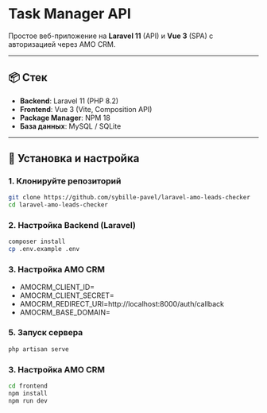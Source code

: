 # Task Manager API

Простое веб-приложение на **Laravel 11** (API) и **Vue 3** (SPA) с авторизацией через AMO CRM.

---

## 📦 Стек

- **Backend**: Laravel 11 (PHP 8.2)
- **Frontend**: Vue 3 (Vite, Composition API)
- **Package Manager**: NPM 18
- **База данных**: MySQL / SQLite

---

## 🚀 Установка и настройка

### 1. Клонируйте репозиторий

```bash
git clone https://github.com/sybille-pavel/laravel-amo-leads-checker
cd laravel-amo-leads-checker
```
### 2. Настройка Backend (Laravel)
```bash
composer install
cp .env.example .env
```
### 3. Настройка AMO CRM

- AMOCRM_CLIENT_ID=
- AMOCRM_CLIENT_SECRET=
- AMOCRM_REDIRECT_URI=http://localhost:8000/auth/callback
- AMOCRM_BASE_DOMAIN=

### 5. Запуск сервера
```bash
php artisan serve
```

### 3. Настройка AMO CRM
```bash
cd frontend
npm install
npm run dev
```
